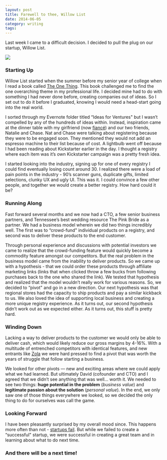 ```yaml
---
layout: post
title: Farewell to thee, Willow List
date: 2014-06-05
category: writing
tags: 
---
```


Last week I came to a difficult decision. I decided to pull the plug on our startup, Willow List.

![](http://postachio-images.s3-website-us-east-1.amazonaws.com/74eb28143e6bb5b350321213ffddb680.png)

### Starting Up

Willow List started when the summer before my senior year of college when I read a book called [The One Thing](http://godownwind.co/go-down-wind). This book challenged me to find the one overarching theme in my professional life. I decided mine had to do with something I had never done before, creating companies out of ideas. So I set out to do it before I graduated, knowing I would need a head-start going into the real world.

I sorted through my Evernote folder titled “Ideas for Ventures" but I wasn’t compelled by any of the hundreds of ideas within. Instead, inspiration came at the dinner table with my girlfriend (now [fiancé](http://godownwind.co/my-engagement-story)) and our two friends, Natalie and Chase. Nat and Chase were talking about registering because they were to be engaged soon. They mentioned they would not add an espresso machine to their list because of cost. A lightbulb went off because I had been reading about Kickstarter earlier in the day. I thought a registry where each item was it’s own Kickstarter campaign was a pretty fresh idea.

I started looking into the industry, signing up for one of every registry I could find eventually losing count around 30. I realized there were a load of pain points in the industry - 90’s scanner guns, duplicate gifts, limited selections, clunky UX and ugly UI. This was it. I could convince a few other people, and together we would create a better registry. How hard could it be?

### Running Along

Fast forward several months and we now had a CTO, a few senior business partners, and Tennessee’s best wedding resource The Pink Bride as a partner. We had a business model wherein we did two things incredibly well. The first was to “crowd-fund" individual products on a registry, and second was to deliver these products to the end customer.

Through personal experience and discussions with potential investors we came to realize that the crowd-funding feature would quickly become a commodity feature amongst our competitors. But the real problem in the business model came from the inability to deliver products. So we came up with a hypothesis - that we could order these products through affiliate marketing links (links that when clicked throw a few bucks from following purchases back to the one who shared the link). We tested that hypothesis and realized that the model wouldn’t really work for various reasons. So, we decided to “pivot" and go in a new direction. Our next hypothesis was that regional stores had the capacity to ship products and pay a similar kickback to us. We also loved the idea of supporting local business and creating a more unique registry experience. As it turns out, our second hypothesis didn’t work out as we expected either. As it turns out, this stuff is pretty hard.

### Winding Down

Lacking a way to deliver products to the customer we would only be able to deliver cash, which would likely reduce our gross margins by 4-16%. With a multitude of entrenched competitors with identical features, and new entrants like [Zola](http://www.stylemepretty.com/2014/01/21/wedding-registry-with-zola) we were hard pressed to find a pivot that was worth the years of struggle that follow starting a business.

We looked for other pivots — new and exciting areas where we could apply what we had learned. But ultimately David (cofounder and CTO) and I agreed that we didn’t see anything that was well... worth it. We needed to see two things: **huge potential in the problem** (_business value_) and **legitimate passion about the solution** (_personal value_). In the end, we only saw one of those things everywhere we looked, so we decided the only thing to do for ourselves was call the game.

### Looking Forward

I have been pleasantly surprised by my overall mood since. This happens more often than not - [startups fail](http://www.statisticbrain.com/startup-failure-by-industry). But while we failed to create a “successful" startup, we were successful in creating a great team and in learning about what to do next time.

### And there will be a next time!
